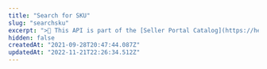 ```yaml
---
title: "Search for SKU"
slug: "searchsku"
excerpt: ">📘 This API is part of the [Seller Portal Catalog](https://help.vtex.com/en/tutorial/how-the-seller-portal-catalog-works--7pMB6YOt6YQDQQbzFB4Pxp). This functionality is in the Beta stage and can be discontinued at any moment at VTEX's discretion. VTEX will not be responsible for any instabilities caused by its use or discontinuity. If you have any questions, please contact [our Support Center](https://support.vtex.com/hc/en-us). \r\n\r\n Retrieves general information about an SKU taking into consideration the defined search criteria. It is mandatory to use at least one query parameter. \r\n\r\n## Response body example\r\n\r\n```json\r\n{\r\n  \"data\": [\r\n    {\r\n      \"id\": \"2\",\r\n      \"productId\": \"2\",\r\n      \"externalId\": \"1909621862\"\r\n    }\r\n  ],\r\n  \"_metadata\": {\r\n    \"total\": 1,\r\n    \"from\": 1,\r\n    \"to\": 15\r\n  }\r\n}\r\n```"
hidden: false
createdAt: "2021-09-28T20:47:44.087Z"
updatedAt: "2022-11-21T22:26:34.512Z"
---
```

